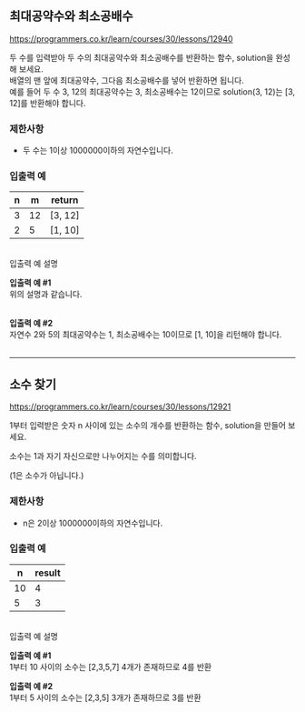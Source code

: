 ## 최대공약수와 최소공배수
https://programmers.co.kr/learn/courses/30/lessons/12940

두 수를 입력받아 두 수의 최대공약수와 최소공배수를 반환하는 함수, solution을 완성해 보세요. <br>
배열의 맨 앞에 최대공약수, 그다음 최소공배수를 넣어 반환하면 됩니다.<br>
예를 들어 두 수 3, 12의 최대공약수는 3, 최소공배수는 12이므로 solution(3, 12)는 [3, 12]를 반환해야 합니다.<br>

### 제한사항
- 두 수는 1이상 1000000이하의 자연수입니다.

### 입출력 예
|n|m|return|
|---|---|---|
|3|12|[3, 12]|
|2|5|[1, 10]|

<br>
입출력 예 설명<br>

**입출력 예 #1**<br>
위의 설명과 같습니다.<br><br>

**입출력 예 #2**<br>
자연수 2와 5의 최대공약수는 1, 최소공배수는 10이므로 [1, 10]을 리턴해야 합니다.<br><br>


---

## 소수 찾기
https://programmers.co.kr/learn/courses/30/lessons/12921

1부터 입력받은 숫자 n 사이에 있는 소수의 개수를 반환하는 함수, solution을 만들어 보세요.

소수는 1과 자기 자신으로만 나누어지는 수를 의미합니다.

(1은 소수가 아닙니다.)

### 제한사항
- n은 2이상 1000000이하의 자연수입니다.

### 입출력 예
|n|result|
|---|---|
|10|4|
|5|3|
<br>
입출력 예 설명<br>

**입출력 예 #1** <br>
1부터 10 사이의 소수는 [2,3,5,7] 4개가 존재하므로 4를 반환
<br>

**입출력 예 #2** <br>
1부터 5 사이의 소수는 [2,3,5] 3개가 존재하므로 3를 반환
